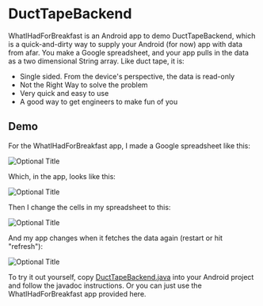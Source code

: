 DuctTapeBackend
=========

WhatIHadForBreakfast is an Android app to demo DuctTapeBackend, which is a quick-and-dirty way to supply your Android (for now) app with data from afar. You make a Google spreadsheet, and your app pulls in the data as a two dimensional String array.  Like duct tape, it is:

  - Single sided. From the device's perspective, the data is read-only
  - Not the Right Way to solve the problem
  - Very quick and easy to use
  - A good way to get engineers to make fun of you


Demo
-----------

For the WhatIHadForBreakfast app, I made a Google spreadsheet like this:

![](/../photos/photos/breakfastQuick.gif?raw=true "Optional Title")

Which, in the app, looks like this:

![](/../photos/photos/fattyScreen.png?raw=true "Optional Title")

Then I change the cells in my spreadsheet to this:

![](/../photos/photos/spreadsheetCharms.png?raw=true "Optional Title")

And my app changes when it fetches the data again (restart or hit "refresh"):

![](/../photos/photos/charmsScreen.png?raw=true "Optional Title")


To try it out yourself, copy [DuctTapeBackend.java][1] into your Android project and follow the javadoc instructions. Or you can just use the WhatIHadForBreakfast app provided here.


[1]:https://github.com/briandherbert/WhatIHadForBreakfast/blob/master/src/com/example/whatihadforbreakfast/DuctTapeBackend.java 
